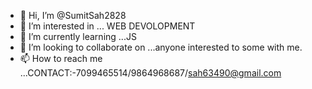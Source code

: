 - 👋 Hi, I’m @SumitSah2828
- 👀 I’m interested in ... WEB DEVOLOPMENT
- 🌱 I’m currently learning ...JS
- 💞️ I’m looking to collaborate on ...anyone interested to some with me.
- 📫 How to reach me ...CONTACT:-7099465514/9864968687/sah63490@gmail.com

<!---
SumitSah2828/SumitSah2828 is a ✨ special ✨ repository because its `README.md` (this file) appears on your GitHub profile.
You can click the Preview link to take a look at your changes.
--->

